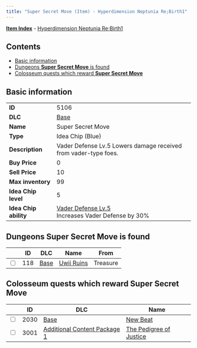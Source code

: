 ```yaml
---
title: "Super Secret Move (Item) - Hyperdimension Neptunia Re;Birth1"
---
```


[**Item Index**](/neptunia/rb1/item/index.html) - [Hyperdimension Neptunia Re;Birth1](/neptunia/rb1)

## Contents

- [Basic information](#basic-information)
- [Dungeons **Super Secret Move** is found](#dungeons-super-secret-move-is-found)
- [Colosseum quests which reward **Super Secret Move**](#colosseum-quests-which-reward-super-secret-move)

## Basic information

|   |   |
| -- | -- |
| **ID** | 5106 |
| **DLC** | [Base](/neptunia/rb1/dlc/1-base.html) |
| **Name** | Super Secret Move |
| **Type** | Idea Chip (Blue) |
| **Description** | Vader Defense Lv.5 Lowers damage received from vader-type foes. |
| **Buy Price** | 0 |
| **Sell Price** | 10 |
| **Max inventory** | 99 |
| **Idea Chip level** | 5 |
| **Idea Chip ability** | [Vader Defense Lv.5](/neptunia/rb1/ability/1-9605-vader-defense-lv-5.html)<br />Increases Vader Defense by 30% |

## Dungeons **Super Secret Move** is found

|    | ID | DLC | Name | From |
| -- | -- | --- | ---- | ---- |
| <input type="checkbox" id="rb1-dungeon-1-118" class="trackbox" /> | 118 | [Base](/neptunia/rb1/dlc/1-base.html) | [Uwii Ruins](/neptunia/rb1/dungeon/1-118-uwii-ruins.html) | Treasure |

## Colosseum quests which reward **Super Secret Move**

|    | ID | DLC | Name |
| -- | -- | --- | ---- |
| <input type="checkbox" id="rb1-colosseum-1-2030" class="trackbox" /> | 2030 | [Base](/neptunia/rb1/dlc/1-base.html) | [New Beat](/neptunia/rb1/colosseum/1-2030-new-beat.html) |
| <input type="checkbox" id="rb1-colosseum-10-3001" class="trackbox" /> | 3001 | [Additional Content Package 1](/neptunia/rb1/dlc/10-pack1.html) | [The Pedigree of Justice](/neptunia/rb1/colosseum/10-3001-the-pedigree-of-justice.html) |